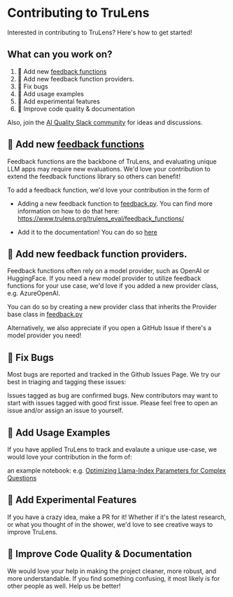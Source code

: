 # Contributing to TruLens

Interested in contributing to TruLens? Here's how to get started!
## What can you work on?

1. 💪 Add new [feedback functions](https://www.trulens.org/trulens_eval/feedback_functions/)
2. 🤝 Add new feedback function providers.
3. 🐛 Fix bugs
4. 🎉 Add usage examples
5. 🧪 Add experimental features
6. 📄 Improve code quality & documentation

Also, join the [AI Quality Slack community](https://communityinviter.com/apps/aiqualityforum/josh) for ideas and discussions.

## 💪 Add new [feedback functions](https://www.trulens.org/trulens_eval/feedback_functions/)

Feedback functions are the backbone of TruLens, and evaluating unique LLM apps may require new evaluations. We'd love your contribution to extend the feedback functions library so others can benefit!

To add a feedback function, we'd love your contribution in the form of
- Adding a new feedback function to [feedback.py](https://github.com/truera/trulens/blob/main/trulens_eval/trulens_eval/feedback.py). You can find more information on how to do that here: https://www.trulens.org/trulens_eval/feedback_functions/

- Add it to the documentation! You can do so [here](https://github.com/truera/trulens/blob/main/trulens_eval/examples/feedback_functions.ipynb)

## 🤝 Add new feedback function providers.

Feedback functions often rely on a model provider, such as OpenAI or HuggingFace. If you need a new model provider to utilize feedback functions for your use case, we'd love if you added a new provider class, e.g. AzureOpenAI.

You can do so by creating a new provider class that inherits the Provider base class in [feedback.py](https://github.com/truera/trulens/blob/main/trulens_eval/trulens_eval/feedback.py)

Alternatively, we also appreciate if you open a GitHub Issue if there's a model provider you need!

## 🐛 Fix Bugs
Most bugs are reported and tracked in the Github Issues Page. We try our best in triaging and tagging these issues:

Issues tagged as bug are confirmed bugs.
New contributors may want to start with issues tagged with good first issue.
Please feel free to open an issue and/or assign an issue to yourself.

## 🎉 Add Usage Examples
If you have applied TruLens to track and evalaute a unique use-case, we would love your contribution in the form of:

an example notebook: e.g. [Optimizing Llama-Index Parameters for Complex Questions](https://github.com/truera/trulens/blob/main/trulens_eval/examples/frameworks/llama_index/llamaindex-subquestion-query.ipynb)

## 🧪 Add Experimental Features
If you have a crazy idea, make a PR for it! Whether if it's the latest research, or what you thought of in the shower, we'd love to see creative ways to improve TruLens.

## 📄 Improve Code Quality & Documentation
We would love your help in making the project cleaner, more robust, and more understandable. If you find something confusing, it most likely is for other people as well. Help us be better!